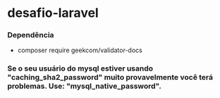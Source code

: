 # desafio-laravel

### Dependência
- composer require geekcom/validator-docs

### Se o seu usuário do mysql estiver usando "caching_sha2_password" muito provavelmente você terá problemas. Use: "mysql_native_password".